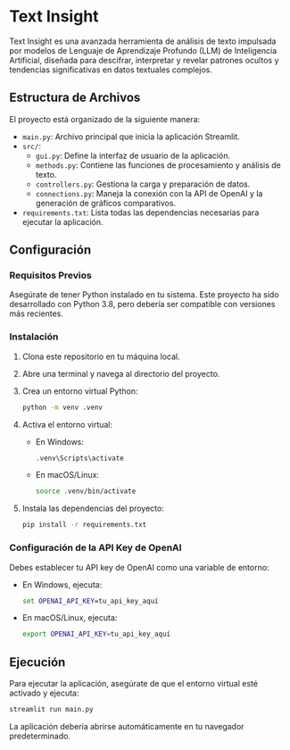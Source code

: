 # Text Insight

Text Insight es una avanzada herramienta de análisis de texto impulsada por modelos de Lenguaje de Aprendizaje Profundo (LLM) de Inteligencia Artificial, diseñada para descifrar, interpretar y revelar patrones ocultos y tendencias significativas en datos textuales complejos.

## Estructura de Archivos

El proyecto está organizado de la siguiente manera:

- `main.py`: Archivo principal que inicia la aplicación Streamlit.
- `src/`:
  - `gui.py`: Define la interfaz de usuario de la aplicación.
  - `methods.py`: Contiene las funciones de procesamiento y análisis de texto.
  - `controllers.py`: Gestiona la carga y preparación de datos.
  - `connections.py`: Maneja la conexión con la API de OpenAI y la generación de gráficos comparativos.
- `requirements.txt`: Lista todas las dependencias necesarias para ejecutar la aplicación.

## Configuración

### Requisitos Previos

Asegúrate de tener Python instalado en tu sistema. Este proyecto ha sido desarrollado con Python 3.8, pero debería ser compatible con versiones más recientes.

### Instalación

1. Clona este repositorio en tu máquina local.
2. Abre una terminal y navega al directorio del proyecto.
3. Crea un entorno virtual Python:
   
   ```bash
   python -m venv .venv
   ```
   
4. Activa el entorno virtual:

   - En Windows:
     ```cmd
     .venv\Scripts\activate
     ```
   - En macOS/Linux:
     ```bash
     source .venv/bin/activate
     ```

5. Instala las dependencias del proyecto:
   
   ```bash
   pip install -r requirements.txt
   ```

### Configuración de la API Key de OpenAI

Debes establecer tu API key de OpenAI como una variable de entorno:

- En Windows, ejecuta:
  ```cmd
  set OPENAI_API_KEY=tu_api_key_aquí
  ```
- En macOS/Linux, ejecuta:
  ```bash
  export OPENAI_API_KEY=tu_api_key_aquí
  ```

## Ejecución

Para ejecutar la aplicación, asegúrate de que el entorno virtual esté activado y ejecuta:

```bash
streamlit run main.py
```

La aplicación debería abrirse automáticamente en tu navegador predeterminado.
